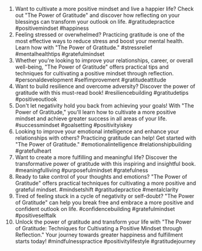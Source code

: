 1. Want to cultivate a more positive mindset and live a happier life? Check out "The Power of Gratitude" and discover how reflecting on your blessings can transform your outlook on life. #gratitudepractice #positivemindset #happiness
2. Feeling stressed or overwhelmed? Practicing gratitude is one of the most effective ways to reduce stress and boost your mental health. Learn how with "The Power of Gratitude." #stressrelief #mentalhealthtips #gratefulmindset
3. Whether you're looking to improve your relationships, career, or overall well-being, "The Power of Gratitude" offers practical tips and techniques for cultivating a positive mindset through reflection. #personaldevelopment #selfimprovement #gratitudeattitude
4. Want to build resilience and overcome adversity? Discover the power of gratitude with this must-read book! #resiliencebuilding #gratitudetips #positiveoutlook
5. Don't let negativity hold you back from achieving your goals! With "The Power of Gratitude," you'll learn how to cultivate a more positive mindset and achieve greater success in all areas of your life. #successmindset #goalsetting #positivityiskey
6. Looking to improve your emotional intelligence and enhance your relationships with others? Practicing gratitude can help! Get started with "The Power of Gratitude." #emotionalintelligence #relationshipbuilding #gratefulheart
7. Want to create a more fulfilling and meaningful life? Discover the transformative power of gratitude with this inspiring and insightful book. #meaningfulliving #purposefulmindset #gratefulness
8. Ready to take control of your thoughts and emotions? "The Power of Gratitude" offers practical techniques for cultivating a more positive and grateful mindset. #mindsetshift #gratitudepractice #mentalclarity
9. Tired of feeling stuck in a cycle of negativity or self-doubt? "The Power of Gratitude" can help you break free and embrace a more positive and confident outlook on life. #confidencebuilding #gratefulmindset #positiveselftalk
10. Unlock the power of gratitude and transform your life with "The Power of Gratitude: Techniques for Cultivating a Positive Mindset through Reflection." Your journey towards greater happiness and fulfillment starts today! #mindfulnesspractice #positivitylifestyle #gratitudejourney

